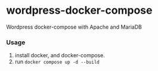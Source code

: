 # wordpress-docker-compose
Wordpress docker-compose with Apache and MariaDB


### Usage
 1.  install docker, and docker-compose.
 2. run `docker compose up -d --build`
